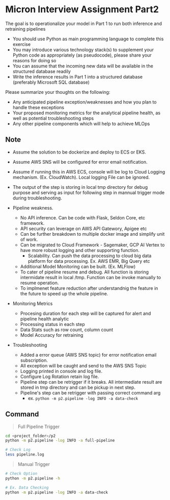 # Micron Interview Assignment Part2

The goal is to operationalize your model in Part 1 to run both inference and retraining pipelines

- You should use Python as main programming language to complete this exercise
- You may introduce various technology stack(s) to supplement your Python code as appropriately (as pseudocode), please share your reasons for doing so
- You can assume that the incoming new data will be available in the structured database readily
- Write the inference results in Part 1 into a structured database (preferably Microsoft SQL database)

Please summarize your thoughts on the following:

- Any anticipated pipeline exception/weaknesses and how you plan to handle these exceptions
- Your proposed monitoring metrics for the analytical pipeline health, as well as potential troubleshooting steps
- Any other pipeline components which will help to achieve MLOps

## Note

- Assume the solution to be dockerize and deploy to ECS or EKS.
- Assume AWS SNS will be configured for error email notification.
- Assume if running this in AWS ECS, console will be log to Cloud Logging mechanism. (Ex. CloudWatch). Local logging File can be ignored.
- The output of the step is storing in local tmp directory for debug purpose and serving as input for following step in mannual trigger mode during troubleshooting.

- Pipeline weakness.
  - No API inference. Can be code with Flask, Seldon Core, etc framework.
  - API security can leverage on AWS API Gatewory, Apigee etc
  - Can be further breakdown to multiple docker image and simplify unit of work.
  - Can be migrated to Cloud Framework - Sagemaker, GCP AI Vertex to have more robust logging and other supporting function.
    - Scalability. Can push the data processing to cloud big data platform for data processing. Ex. AWS EMR, Big Query etc
  - Additional Model Monitoring can be built. (Ex. MLFlow)
  - To cater of pipeline resume and debug. All function is storing intermidate result in local /tmp. Function can be invoke manually to resume operation.
  - To implmenet feature reduction after understandnig the feature in the future to speed up the whole pipeline.

- Monitoring Metrics
  - Procesing duration for each step will be captured for alert and pipeline health analytic
  - Processing status in each step
  - Data Stats such as row count, column count
  - Model Accuracy for retraining

- Troubleshooting
  - Added a error queue (AWS SNS topic) for error notification email subscription.
  - All exception will be caught and send to the AWS SNS Topic
  - Logging printed in console and log file.
  - Configure Log Rotation retain log file.
  - Pipeline step can be retrigger if it breaks. All intermediate result are stored in tmp directory and can be pickup in next step.
  - Pipeline's step can be retrigger with passing correct command arg
    - ex. `python -m p2.pipeline -log INFO -a data-check`

## Command

> Full Pipeline Trigger

```sh
cd <project_folder>/p2
python -m p2.pipeline -log INFO -a full-pipeline

# Check Log
less pipeline.log
```

> Manual Trigger

```sh
# Check Option
python -m p2.pipeline -h

# Ex. Data Checking
python -m p2.pipeline -log INFO -a data-check


```
